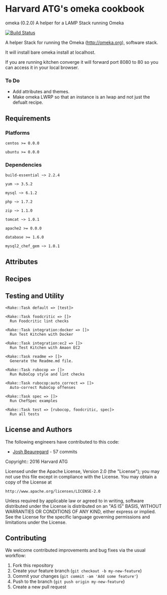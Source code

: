Harvard ATG's omeka cookbook
=============================

omeka (0.2.0) A helper for a LAMP Stack running Omeka

[![Build Status](https://travis-ci.org/Harvard-ATG/chef-omeka.svg?branch=master)](https://travis-ci.org/Harvard-ATG/chef-omeka)

A helper Stack for running the Omeka (http://omeka.org), software stack.

It will install bare omeka install at localhost.

If you are running kitchen converge it will forward port 8080 to 80 so you can access it in your local browser.

### To Do
* Add attributes and themes.
* Make omeka LWRP so that an instance is an lwap and not just the defualt recipe.


Requirements
------------

### Platforms

`centos >= 0.0.0`

`ubuntu >= 0.0.0`

### Dependencies

`build-essential ~> 2.2.4`

`yum ~> 3.5.2`

`mysql ~> 6.1.2`

`php ~> 1.7.2`

`zip ~> 1.1.0`

`tomcat ~> 1.0.1`

`apache2 >= 0.0.0`

`database >= 1.6.0`

`mysql2_chef_gem ~> 1.0.1`


Attributes
----------


Recipes
-------

Testing and Utility
-------
    <Rake::Task default => [test]>

    <Rake::Task foodcritic => []>
      Run Foodcritic lint checks

    <Rake::Task integration:docker => []>
      Run Test Kitchen with Docker

    <Rake::Task integration:ec2 => []>
      Run Test Kitchen with Amaon EC2

    <Rake::Task readme => []>
      Generate the Readme.md file.

    <Rake::Task rubocop => []>
      Run RuboCop style and lint checks

    <Rake::Task rubocop:auto_correct => []>
      Auto-correct RuboCop offenses

    <Rake::Task spec => []>
      Run ChefSpec examples

    <Rake::Task test => [rubocop, foodcritic, spec]>
      Run all tests

License and Authors
------------------

The following engineers have contributed to this code:
 * [Josh Beauregard](https://github.com/sanguis) - 57 commits

Copyright:: 2016 Harvard ATG

Licensed under the Apache License, Version 2.0 (the "License");
you may not use this file except in compliance with the License.
You may obtain a copy of the License at

    http://www.apache.org/licenses/LICENSE-2.0

Unless required by applicable law or agreed to in writing, software
distributed under the License is distributed on an "AS IS" BASIS,
WITHOUT WARRANTIES OR CONDITIONS OF ANY KIND, either express or implied.
See the License for the specific language governing permissions and
limitations under the License.

Contributing
------------

We welcome contributed improvements and bug fixes via the usual workflow:

1. Fork this repository
2. Create your feature branch (`git checkout -b my-new-feature`)
3. Commit your changes (`git commit -am 'Add some feature'`)
4. Push to the branch (`git push origin my-new-feature`)
5. Create a new pull request
